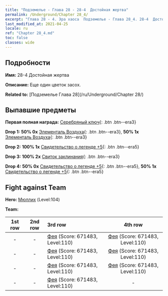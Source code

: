 ```yaml
---
title: "Подземелье - Глава 28 - 28-4  Достойная жертва"
permalink: /Underground/Chapter 28_4/
excerpt: "Глава 28 - 4. Эра хаоса  Подземелье - Глава 28_4. 28-4  Достойная жертва"
last_modified_at: 2021-04-25
locale: ru
ref: "Chapter 28_4.md"
toc: false
classes: wide
---
```


## Подробности

 **Имя:** 28-4  Достойная жертва

 **Описание:**       Еще один цветок засох.

 **Related to:** [Подземелье Глава 28](/ru/Underground/Chapter 28/)

## Выпавшие предметы

 **Первая полная награда:** [Серебряный ключ](/ItemsRU/con_693/){: .btn .btn--era3}

 **Drop 1:** **50% 0x** [Элементаль Воздуха](/ItemsRU/her_448/){: .btn .btn--era3}, **50% 1x** [Элементаль Воздуха](/ItemsRU/her_448/){: .btn .btn--era3}

 **Drop 2:** **100% 1x** [Свидетельство о легенде +5](/ItemsRU/mat_102/){: .btn .btn--era5}

 **Drop 3:** **100% 2x** [Свиток заклинания](/ItemsRU/con_694/){: .btn .btn--era3}

 **Drop 4:** **50% 0x** [Свидетельство о легенде +5](/ItemsRU/mat_102/){: .btn .btn--era5}, **50% 1x** [Свидетельство о легенде +5](/ItemsRU/mat_102/){: .btn .btn--era5}


## Fight against Team
 **Hero:** [Мюллих](/ru/heroes/Mullich/) (Level:104)

 **Team:**


  | 1st row | 2nd row | 3rd row | 4th row |
  |:----:|:----:|:----|:----:|
  | - | - | [Фея](/ru/units/Sprite/) (Score: 671483, Level:110)  | [Фея](/ru/units/Sprite/) (Score: 671483, Level:110)  |
  | - | - | [Фея](/ru/units/Sprite/) (Score: 671483, Level:110)  | [Фея](/ru/units/Sprite/) (Score: 671483, Level:110)  |
  | - | - | [Фея](/ru/units/Sprite/) (Score: 671483, Level:110)  | [Фея](/ru/units/Sprite/) (Score: 671483, Level:110)  |
  | - | - | [Фея](/ru/units/Sprite/) (Score: 671483, Level:110)  | - |


